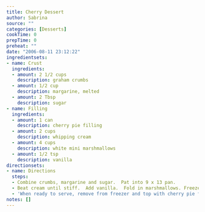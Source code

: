 ```yaml
---
title: Cherry Dessert
author: Sabrina
source: ""
categories: [Desserts]
cookTime: 0
prepTime: 0
preheat: ""
date: "2006-08-11 23:12:22"
ingredientsets:
- name: Crust
  ingredients:
  - amount: 2 1/2 cups
    description: graham crumbs
  - amount: 1/2 cup
    description: margarine, melted
  - amount: 2 Tbsp
    description: sugar
- name: Filling
  ingredients:
  - amount: 1 can
    description: cherry pie filling
  - amount: 2 cups
    description: whipping cream
  - amount: 4 cups
    description: white mini marshmallows
  - amount: 1/2 tsp
    description: vanilla
directionsets:
- name: Directions
  steps:
  - Combine crumbs, margarine and sugar.  Pat into 9 x 13 pan.
  - Beat cream until stiff.  Add vanilla.  Fold in marshmallows. Freeze.
  - 'When ready to serve, remove from freezer and top with cherry pie filling. '
notes: []
---
```


